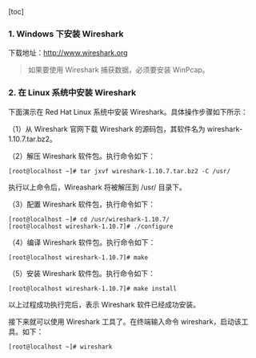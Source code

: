 [toc]



### 1. Windows 下安装 Wireshark

下载地址：<http://www.wireshark.org>

> 如果要使用 Wireshark 捕获数据，必须要安装 WinPcap。

### 2. 在 Linux 系统中安装 Wireshark

下面演示在 Red Hat Linux 系统中安装 Wireshark。具体操作步骤如下所示：

（1）从 Wireshark 官网下载 Wireshark 的源码包，其软件名为 wireshark-1.10.7.tar.bz2。

（2）解压 Wireshark 软件包。执行命令如下：

```shell
[root@localhost ~]# tar jxvf wireshark-1.10.7.tar.bz2 -C /usr/
```

执行以上命令后，Wireashark 将被解压到 /usr/ 目录下。

（3）配置 Wireshark 软件包，执行命令如下：

```shell
[root@localhost ~]# cd /usr/wireshark-1.10.7/
[root@localhost wireshark-1.10.7]# ./configure
```

（4）编译 Wireshark 软件包。执行命令如下：

```shell
[root@localhost wireshark-1.10.7]# make
```

（5）安装 Wireshark 软件包。执行命令如下：

```shell
[root@localhost wireshark-1.10.7]# make install
```

以上过程成功执行完后，表示 Wireshark 软件已经成功安装。

接下来就可以使用 Wireshark 工具了。在终端输入命令 wireshark，启动该工具。如下：

```shell
[root@localhost ~]# wireshark
```



